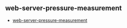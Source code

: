 ## web-server-pressure-measurement

- [web-server-pressure-measurement](https://docs.ltpp.vip/hyperlane/speed/)
